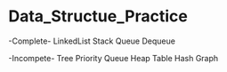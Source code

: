 # Data_Structue_Practice

-Complete-
LinkedList
Stack
Queue
Dequeue

-Incompete-
Tree
Priority Queue
Heap
Table
Hash
Graph
